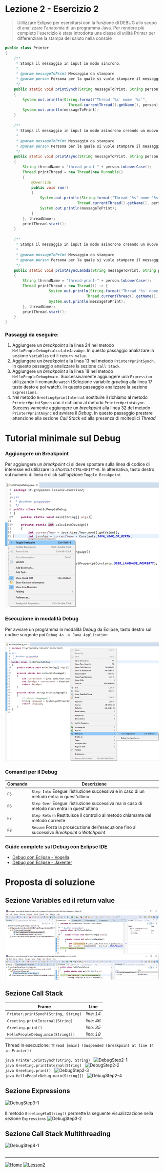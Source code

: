# Lezione 2 - Esercizio 2

> Utilizzare Eclipse per esercitarsi con la funzione di DEBUG allo scopo di analizzare l'anatomia di un programma Java.
> Per rendere più completo l'esercizio è stata introdotta una classe di utilità Printer per differenziare la stampa del saluto nella console

```java
public class Printer
{
	/**
	 * Stampa il messaggio in input in modo sincrono.
	 * 
	 * @param messageToPrint Messaggio da stampare
	 * @param person Persona per la quale si vuole stampare il messaggio
	 */
	public static void printSynch(String messageToPrint, String person)
	{
		System.out.println(String.format("Thread '%s' nome '%s'", 
					         Thread.currentThread().getName(), person));
		System.out.println(messageToPrint);
	}
	
	/**
	 * Stampa il messaggio in input in modo asincrono creando un nuovo Thread.
	 * 
	 * @param messageToPrint Messaggio da stampare
	 * @param person Persona per la quale si vuole stampare il messaggio
	 */
	public static void printAsync(String messageToPrint, String person)
	{
		String threadName = "thread-print-" + person.toLowerCase();
		Thread printThread = new Thread(new Runnable()
		{
			@Override
			public void run()
			{
				System.out.println(String.format("Thread '%s' nome '%s'", 
								 Thread.currentThread().getName(), person));
				System.out.println(messageToPrint);
			}
		}, threadName);
		printThread.start();
	}
	
	/**
	 * Stampa il messaggio in input in modo asincrono creando un nuovo Thread ma usando la sintassi delle Lambda Expressions.
	 * 
	 * @param messageToPrint Messaggio da stampare
	 * @param person Persona per la quale si vuole stampare il messaggio
	 */
	public static void printAsyncLambda(String messageToPrint, String person)
	{
		String threadName = "thread-print-" + person.toLowerCase();
		Thread printThread = new Thread(() -> {
					System.out.println(String.format("Thread '%s' nome '%s'", 
								  	 Thread.currentThread().getName(), person));
					System.out.println(messageToPrint);
		}, threadName);
		printThread.start();
	}
}
```

### Passaggi da eseguire:
1. Aggiungere un _breakpoint_ alla linea 24 nel metodo `HelloPeopleDebug#calculateJavaAge`. In questo passaggio analizzare la sezione `Variables` ed il `return value`.
2.  Aggiungere un _breakpoint_ alla linea 13 nel metodo `Printer#printSynch`. In questo passaggio analizzare la sezione `Call Stack`.
3.  Aggiungere un _breakpoint_ alla linea 18 nel metodo `HelloPeopleDebug#main`. Successivamente aggiungere una `Expression` utilizzando il comando `watch` (Selezione variabile _greeting_ alla linea 17 tasto desto e poi watch). In questo passaggio analizzare la sezione `Expressions`.
4. Nel metodo `Greeting#printInternal` sostituire il richiamo al metodo `Printer#printSynch` con il richiamo al metodo `Printer#printAsync`. Successivamente aggiungere un _breakpoint_ alla linea 32 del metodo `Printer#printAsync` ed avviare il _Debug_. In questo passaggio prestare attenzione alla sezione _Call Stack_ ed alla presenza di molteplici _Thread_

# Tutorial minimale sul Debug

### Aggiungere un Breakpoint
Per aggiungere un _breakpoint_ ci si deve spostare sulla linea di codice di interesse ed utilizzare lo  _shortcut_ `CTRL+SHIFT+B`. In alternativa, tasto destro sul numero di linea e click sull'opzione `Toggle Breakpoint` <br/><br/>
![Breakpoint](../../../../../resources/images/debug/debug.breakpoint_x70.png) <br/>

### Esecuzione in modalità Debug
Per avviare un programma in modalità _Debug_ da Eclipse, tasto destro sul codice sorgente poi `Debug As -> Java Application` <br/><br/>
![StartDebug](../../../../../resources/images/debug/debug.startdebug_x70.png) <br/>

### Comandi per il Debug

Comando | Descrizione
------------ | -------------
`F5` | `Step Into` Esegue l'istruzione successiva e in caso di un metodo entra in quest'ultimo
`F6` | `Step Over` Esegue l'istruzione successiva ma in caso di metodo non entra in quest'ultimo 
`F7` | `Step Return` Restituisce il controllo al metodo chiamante del metodo corrente
`F8` | `Resume` Forza la prosecuzione dell'esecuzione fino al successivo _Breakpoint_ o _Watchpoint_

### Guide complete sul Debug con Eclipse IDE

- [Debug con Eclipse - Vogella][tutorialdebugvogella] 
- [Debug con Eclipse - Jaxenter][tutorialdebugjaxenter]

# Proposta di soluzione

## Sezione Variables ed il return value <br/>
![DebugStep1-1](../../../../../resources/images/debug/debug.1.1_x70.png) <br/>
![DebugStep1-2](../../../../../resources/images/debug/debug.1.2_x70.png) <br/>

## Sezione Call Stack <br/>

Frame | Line
------------ | -------------
`Printer.printSynch(String, String)` | _line: 14_
`Greeting.printInternal(String)` | _line: 46_
`Greeting.print()` | _line: 35_
`HelloPeopleDebug.main(String[])` | _line: 18_

Thread in esecuzione: `Thread [main] (Suspended (breakpoint at line 14 in Printer))`

```java Printer.printSynch(String, String) ``` 
![DebugStep2-1](../../../../../resources/images/debug/debug.2.1_x70.png) <br/>
```java Greeting.printInternal(String) ```
![DebugStep2-2](../../../../../resources/images/debug/debug.2.2_x70.png) <br/>
```java Greeting.print() ```
![DebugStep2-3](../../../../../resources/images/debug/debug.2.3_x70.png) <br/>
```java HelloPeopleDebug.main(String[]) ```
![DebugStep2-4](../../../../../resources/images/debug/debug.2.4_x70.png) <br/>

## Sezione Expressions <br/>

![DebugStep3-1](../../../../../resources/images/debug/debug.3.1_x70.png) <br/><br/>
Il metodo `Greeting#toString()` permette la seguente visualizzazione nella sezione `Expressions`
![DebugStep3-2](../../../../../resources/images/debug/debug.3.2_x70.png) <br/>

## Sezione Call Stack Multithreading <br/>

![DebugStep4-1](../../../../../resources/images/debug/debug.4.1_x70.png) <br/><br/>

***

[![Home][img_home]][href_home]
[![Lesson2][img_lesson]][href_lesson]

<!-- Definizione dei link per la navigazione -->
[img_home]: <../../../../../resources/images/navigation/home.png>
[href_home]: <https://groppedev.github.io/java-getting-started/>
[img_lesson]: <../../../../../resources/images/navigation/books.png>
[href_lesson]: <../>
[magnifying_glass_24]: <../../../../../resources/images/navigation/magnifier.png>


[tutorialdebugjaxenter]: <https://jaxenter.com/debugging-eclipse-ide-java-devs-135362.html>
[tutorialdebugvogella]: <https://www.vogella.com/tutorials/EclipseDebugging/article.html>
